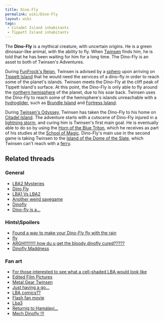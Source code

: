 ```yaml
---
title: Dino-Fly
permalink: wiki/Dino-Fly
layout: wiki
tags:
 - Citadel Island inhabitants
 - Tippett Island inhabitants
---
```


The **Dino-Fly** is a mythical creature, with uncertain origins. He is a
green dinosaur-like animal, with the ability to fly. When
[Twinsen](Twinsen "wikilink") finds him, he is told that he has been
waiting for him for a long time. The Dino-Fly is an asset to both of
Twinsen's Adventures.

During [FunFrock's Reign](FunFrock's_Reign "wikilink"), Twinsen is
advised by a [sphero](sphero "wikilink") upon arriving on [Tippett
Island](Tippett_Island "wikilink") that he would need the services of a
dino-fly in order to reach some of the planet's islands. Twinsen meets
the Dino-Fly at the cliff peak of Tippett Island's surface. At this
point, the Dino-Fly is only able to fly around the [northern
hemisphere](northern_hemisphere "wikilink") of the planet, due to his
soar back. Twinsen uses the Dino-Fly to reach some of the hemisphere's
islands unreachable with a [hydroglider](hydroglider "wikilink"), such
as [Brundle Island](Brundle_Island "wikilink") and [Fortress
Island](Fortress_Island "wikilink").

During [Twinsen's Odyssey](Twinsen's_Odyssey "wikilink"), Twinsen has
taken the Dino-Fly to his home on [Citadel
Island](Citadel_Island "wikilink"). The adventure starts with a cutscene
of Dino-Fly injured in a [lightning storm](Storm "wikilink"), and curing
him is Twinsen's first main goal. He is eventually able to do so by
using the [Horn of the Blue Triton](Horn_of_the_Blue_Triton "wikilink"),
which he receives as part of his studies at the [School of
Magic](School_of_Magic "wikilink"). Dino-Fly's main use in the second
game is taking Twinsen to the [Island of the Dome of the
Slate](Island_of_the_Dome_of_the_Slate "wikilink"), which Twinsen can't
reach with a [ferry](ferry "wikilink").

## Related threads

### General

- [LBA2 Mysteries](https://forum.magicball.net/showthread.php?t=5932)
- [Dino Fly](https://forum.magicball.net/showthread.php?t=2865)
- [LBA1 Vs LBA2](https://forum.magicball.net/showthread.php?t=1860)
- [Another weird
  savegame](https://forum.magicball.net/showthread.php?t=1352)
- [Dinofly](https://forum.magicball.net/showthread.php?t=125)
- [Dino-fly is a...](https://forum.magicball.net/showthread.php?t=10051)

### Hints\Spoilers

- [Found a way to make your Dino-Fly fly with the
  rain](https://forum.magicball.net/showthread.php?t=7360)
- [fly](https://forum.magicball.net/showthread.php?t=6159)
- [ARGH!!!!!!!!! how du u get the bloody dinofly
  cured?????](https://forum.magicball.net/showthread.php?t=6166)
- [Dinofly Maddness](https://forum.magicball.net/showthread.php?t=2543)

### Fan art

- [For those interested to see what a cell-shaded LBA would look
  like](https://forum.magicball.net/showthread.php?t=6222)
- [Edited Film
  Pictures](http://forum.magicball.net/showthread.php?p=161370#post161370)
- [Metal Gear
  Twinsen](http://forum.magicball.net/showthread.php?p=74509#post74509)
- [Just having a
  go...](https://forum.magicball.net/showthread.php?t=9972)
- [LBA
  comics??](http://forum.magicball.net/showthread.php?p=229377#post229377)
- [Flash fan movie](https://forum.magicball.net/showthread.php?t=6093)
- [Lba3](http://forum.magicball.net/showthread.php?p=55978#post55978)
- [Returnig to
  Hamalayi...](https://forum.magicball.net/showthread.php?t=4362)
- [Mech Dinofly !!!](https://forum.magicball.net/showthread.php?t=12254)
